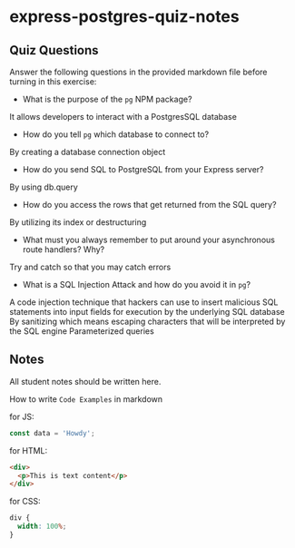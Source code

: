 # express-postgres-quiz-notes

## Quiz Questions

Answer the following questions in the provided markdown file before turning in this exercise:

- What is the purpose of the `pg` NPM package?

It allows developers to interact with a PostgresSQL database

- How do you tell `pg` which database to connect to?

By creating a database connection object

- How do you send SQL to PostgreSQL from your Express server?

By using db.query

- How do you access the rows that get returned from the SQL query?

By utilizing its index or destructuring

- What must you always remember to put around your asynchronous route handlers? Why?

Try and catch so that you may catch errors

- What is a SQL Injection Attack and how do you avoid it in `pg`?

A code injection technique that hackers can use to insert malicious SQL statements into input fields for execution by the underlying SQL database
By sanitizing which means escaping characters that will be interpreted by the SQL engine
Parameterized queries

## Notes

All student notes should be written here.

How to write `Code Examples` in markdown

for JS:

```javascript
const data = 'Howdy';
```

for HTML:

```html
<div>
  <p>This is text content</p>
</div>
```

for CSS:

```css
div {
  width: 100%;
}
```
